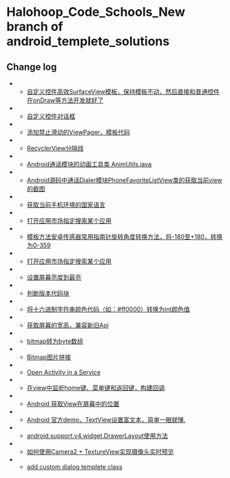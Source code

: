 # Halohoop_Code_Schools_New branch of android_templete_solutions
## Change log
* + [自定义控件高效SurfaceView模板，保持模板不动，然后直接和普通控件在onDraw等方法开发就好了](https://github.com/halohoop/Halohoop_Code_Schools_New/blob/android_templete_solutions/Android/android_templete_solutions/Class.md#001%E8%87%AA%E5%AE%9A%E4%B9%89%E6%8E%A7%E4%BB%B6%E9%AB%98%E6%95%88surfaceview%E6%A8%A1%E6%9D%BF%E4%BF%9D%E6%8C%81%E6%A8%A1%E6%9D%BF%E4%B8%8D%E5%8A%A8%E7%84%B6%E5%90%8E%E7%9B%B4%E6%8E%A5%E5%92%8C%E6%99%AE%E9%80%9A%E6%8E%A7%E4%BB%B6%E5%9C%A8ondraw%E7%AD%89%E6%96%B9%E6%B3%95%E5%BC%80%E5%8F%91%E5%B0%B1%E5%A5%BD%E4%BA%86)
* + [自定义控件对话框](https://github.com/halohoop/Halohoop_Code_Schools_New/blob/android_templete_solutions/Android/android_templete_solutions/Class.md#002%E8%87%AA%E5%AE%9A%E4%B9%89%E6%8E%A7%E4%BB%B6%E5%AF%B9%E8%AF%9D%E6%A1%86)
* + [添加禁止滑动的ViewPager，模板代码](https://github.com/halohoop/Halohoop_Code_Schools_New/blob/android_templete_solutions/Android/android_templete_solutions/Class.md#003%E7%A6%81%E6%AD%A2%E6%BB%91%E5%8A%A8%E7%9A%84viewpager)
* + [RecyclerView分隔线](https://github.com/halohoopHalohoop_Code_Schools_New/blob/android_templete_solutions/Android/android_templete_solutions/Class.md#004recyclerview%E5%88%86%E9%9A%94%E7%BA%BF)
* + [Android通话模块的动画工具类 AnimUtils.java](https://github.com/halohoop/Halohoop_Code_Schools_New/blob/android_templete_solutions/Android/android_templete_solutions/Class.md#005android%E9%80%9A%E8%AF%9D%E6%A8%A1%E5%9D%97%E7%9A%84%E5%8A%A8%E7%94%BB%E5%B7%A5%E5%85%B7%E7%B1%BB-animutilsjava)
* + [Android源码中通话Dialer模块PhoneFavoriteListView类的获取当前view的截图](https://github.com/halohoopHalohoop_Code_Schools_New/blob/android_templete_solutions/Android/android_templete_solutions/Methods.md#android%E6%BA%90%E7%A0%81%E4%B8%AD%E9%80%9A%E8%AF%9Ddialer%E6%A8%A1%E5%9D%97phonefavoritelistview%E7%B1%BB%E7%9A%84%E8%8E%B7%E5%8F%96%E5%BD%93%E5%89%8Dview%E7%9A%84%E6%88%AA%E5%9B%BE)
* + [获取当前手机环境的国家语言](https://github.com/halohoop/Halohoop_Code_Schools_New/blob/android_templete_solutions/Android/android_templete_solutions/Methods.md#%E8%8E%B7%E5%8F%96%E5%BD%93%E5%89%8D%E6%89%8B%E6%9C%BA%E7%8E%AF%E5%A2%83%E7%9A%84%E5%9B%BD%E5%AE%B6%E8%AF%AD%E8%A8%80)
* + [打开应用市场指定搜索某个应用](https://github.com/halohoop/Halohoop_Code_Schools_New/blob/android_templete_solutions/Android/android_templete_solutions/Methods.md#%E6%89%93%E5%BC%80%E5%BA%94%E7%94%A8%E5%B8%82%E5%9C%BA%E6%8C%87%E5%AE%9A%E6%90%9C%E7%B4%A2%E6%9F%90%E4%B8%AA%E5%BA%94%E7%94%A8)
* + [模板方法安卓传感器常用指南针旋转角度转换方法，将-180至+180，转换为0-359](https://github.com/halohoop/Halohoop_Code_Schools_New/blob/android_templete_solutions/Android/android_templete_solutions/Methods.md#%E6%A8%A1%E6%9D%BF%E6%96%B9%E6%B3%95%E5%AE%89%E5%8D%93%E4%BC%A0%E6%84%9F%E5%99%A8%E5%B8%B8%E7%94%A8%E6%8C%87%E5%8D%97%E9%92%88%E6%97%8B%E8%BD%AC%E8%A7%92%E5%BA%A6%E8%BD%AC%E6%8D%A2%E6%96%B9%E6%B3%95%E5%B0%86-180%E8%87%B3180%E8%BD%AC%E6%8D%A2%E4%B8%BA0-359)
* + [打开应用市场指定搜索某个应用](https://github.com/halohoop/Halohoop_Code_Schools_New/blob/android_templete_solutions/Android/android_templete_solutions/Methods.md#%E6%89%93%E5%BC%80%E5%BA%94%E7%94%A8%E5%B8%82%E5%9C%BA%E6%8C%87%E5%AE%9A%E6%90%9C%E7%B4%A2%E6%9F%90%E4%B8%AA%E5%BA%94%E7%94%A8)
* + [设置屏幕亮度到最亮](https://github.com/halohoop/Halohoop_Code_Schools_New/blob/android_templete_solutions/Android/android_templete_solutions/Methods.md#002%E8%AE%BE%E7%BD%AE%E5%B1%8F%E5%B9%95%E4%BA%AE%E5%BA%A6%E5%88%B0%E6%9C%80%E4%BA%AE)
* + [判断版本代码块](https://github.com/halohoop/Halohoop_Code_Schools_New/blob/android_templete_solutions/Android/android_templete_solutions/Methods_Code_Pieces.md#003%E5%88%A4%E6%96%AD%E7%89%88%E6%9C%AC%E4%BB%A3%E7%A0%81%E5%9D%97)
* + [将十六进制字符串颜色代码（如：#ff0000）转换为int颜色值](https://github.com/halohoop/Halohoop_Code_Schools_New/blob/android_templete_solutions/Android/android_templete_solutions/Methods_Code_Pieces.md#004%E5%B0%86%E5%8D%81%E5%85%AD%E8%BF%9B%E5%88%B6%E5%AD%97%E7%AC%A6%E4%B8%B2%E9%A2%9C%E8%89%B2%E4%BB%A3%E7%A0%81%E5%A6%82ff0000%E8%BD%AC%E6%8D%A2%E4%B8%BAint%E9%A2%9C%E8%89%B2%E5%80%BC)
* + [获取屏幕的宽高，兼容新旧Api](https://github.com/halohoop/Halohoop_Code_Schools_New/blob/android_templete_solutions/Android/android_templete_solutions/Methods_Code_Pieces.md#005%E8%8E%B7%E5%8F%96%E5%B1%8F%E5%B9%95%E7%9A%84%E5%AE%BD%E9%AB%98%E5%85%BC%E5%AE%B9%E6%96%B0%E6%97%A7api)
* + [bitmap转为byte数组](https://github.com/halohoop/Halohoop_Code_Schools_New/blob/android_templete_solutions/Android/android_templete_solutions/Methods_Code_Pieces.md#006bitmap%E8%BD%AC%E4%B8%BAbyte%E6%95%B0%E7%BB%84)
* + [Bitmap图片拼接](https://github.com/halohoop/Halohoop_Code_Schools_New/blob/android_templete_solutions/Android/android_templete_solutions/Methods_Code_Pieces.md#007bitmap%E5%9B%BE%E7%89%87%E6%8B%BC%E6%8E%A5)
* + [Open Activity in a Service](https://github.com/halohoop/Halohoop_Code_Schools_New/blob/android_templete_solutions/Android/android_templete_solutions/Methods_Code_Pieces.md#008open-activity-in-a-service)
* + [在view中监听home键、菜单键和返回键，构建回调](https://github.com/halohoop/Halohoop_Code_Schools_New/blob/android_templete_solutions/Android/android_templete_solutions/Methods_Code_Pieces.md#009%E5%9C%A8view%E4%B8%AD%E7%9B%91%E5%90%AChome%E9%94%AE%E8%8F%9C%E5%8D%95%E9%94%AE%E5%92%8C%E8%BF%94%E5%9B%9E%E9%94%AE%E6%9E%84%E5%BB%BA%E5%9B%9E%E8%B0%83)
* + [Android 获取View在屏幕中的位置](https://github.com/halohoop/Halohoop_Code_Schools_New/blob/android_templete_solutions/Android/android_templete_solutions/Methods_Code_Pieces.md#010android-%E8%8E%B7%E5%8F%96view%E5%9C%A8%E5%B1%8F%E5%B9%95%E4%B8%AD%E7%9A%84%E4%BD%8D%E7%BD%AE)
* + [Android 官方demo，TextView设置富文本，简单一眼就懂.](https://github.com/halohoop/Halohoop_Code_Schools_New/blob/android_templete_solutions/Android/android_templete_solutions/Methods_Code_Pieces.md#011android-%E5%AE%98%E6%96%B9demotextview%E8%AE%BE%E7%BD%AE%E5%AF%8C%E6%96%87%E6%9C%AC%E7%AE%80%E5%8D%95%E4%B8%80%E7%9C%BC%E5%B0%B1%E6%87%82)
* + [android.support.v4.widget.DrawerLayout使用方法](https://github.com/halohoop/Halohoop_Code_Schools_New/blob/android_templete_solutions/Android/android_templete_solutions/Methods_Code_Pieces.md#012androidsupportv4widgetdrawerlayout%E4%BD%BF%E7%94%A8%E6%96%B9%E6%B3%95)
* + [如何使用Camera2 + TextureView实现摄像头实时预览](https://github.com/halohoop/Halohoop_Code_Schools_New/blob/android_templete_solutions/Android/Android_Notes/how%20to%20use%20New%20Camera2%20with%20TextureView.md#how-to-use-new-camera2-with-textureview)
* + [add custom dialog templete class](https://github.com/halohoop/Halohoop_Code_Schools_New/blob/android_templete_solutions/Android/android_templete_solutions/Class.md#002%E8%87%AA%E5%AE%9A%E4%B9%89%E6%8E%A7%E4%BB%B6%E5%AF%B9%E8%AF%9D%E6%A1%86)